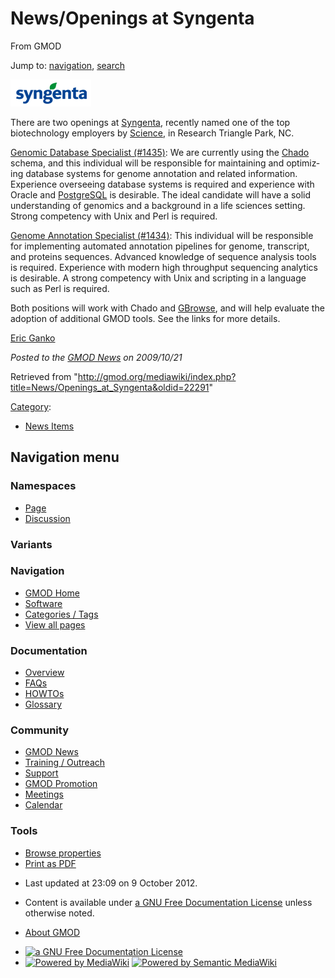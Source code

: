 <div id="mw-page-base" class="noprint">

</div>

<div id="mw-head-base" class="noprint">

</div>

<div id="content" class="mw-body" role="main">

<span id="top"></span>

<div id="mw-js-message" style="display:none;">

</div>



# <span dir="auto">News/Openings at Syngenta</span>

<div id="bodyContent">

<div id="siteSub">

From GMOD

</div>

<div id="contentSub">

</div>

<div id="jump-to-nav" class="mw-jump">

Jump to: [navigation](#mw-navigation), [search](#p-search)

</div>

<div id="mw-content-text" class="mw-content-ltr" lang="en" dir="ltr">

<div class="floatright">

<a href="http://www.syngentacareers.com/listing/" rel="nofollow"
title="Openings at Syngenta"><img
src="../../mediawiki/images/e/e5/SyngentaLogo.png" width="129"
height="43" alt="Openings at Syngenta" /></a>

</div>

There are two openings at
<a href="http://www.syngentacareers.com/listing/" class="external text"
rel="nofollow">Syngenta</a>, recently named one of the top biotechnology
employers by <a
href="http://sciencecareers.sciencemag.org/career_magazine/previous_issues/articles/2009_10_02/science.opms.r0900079"
class="external text" rel="nofollow">Science</a>, in Research Triangle
Park, NC.

<a
href="http://careers2.hiredesk.net/viewjobs/JobDetail.asp?Comp=Yoh&amp;sPERS_ID=&amp;TP_ID=1&amp;JB_ID=&amp;PROJ_ID=%7B2258BBC6-9CD1-4991-9F4A-3099220C760D%7D&amp;LAN=en-US&amp;BackUrl=ViewJobs/Default.asp"
class="external text" rel="nofollow">Genomic Database Specialist
(#1435)</a>: We are currently using the
<a href="../Chado" class="mw-redirect" title="Chado">Chado</a> schema,
and this individual will be responsible for maintaining and optimizing
database systems for genome annotation and related information.
Experience overseeing database systems is required and experience with
Oracle and [PostgreSQL](../PostgreSQL "PostgreSQL") is desirable. The
ideal candidate will have a solid understanding of genomics and a
background in a life sciences setting. Strong competency with Unix and
Perl is required.

<a
href="http://careers2.hiredesk.net/viewjobs/JobDetail.asp?Comp=Yoh&amp;sPERS_ID=&amp;TP_ID=1&amp;JB_ID=&amp;PROJ_ID=%7BD9207D76-4EFC-49B7-B4A5-E0F2988E9DF5%7D&amp;LAN=en-US&amp;BackUrl=ViewJobs/Default.asp"
class="external text" rel="nofollow">Genome Annotation Specialist
(#1434)</a>: This individual will be responsible for implementing
automated annotation pipelines for genome, transcript, and proteins
sequences. Advanced knowledge of sequence analysis tools is required.
Experience with modern high throughput sequencing analytics is
desirable. A strong competency with Unix and scripting in a language
such as Perl is required.

Both positions will work with Chado and
[GBrowse](../GBrowse.1 "GBrowse"), and will help evaluate the adoption
of additional GMOD tools. See the links for more details.

[Eric Ganko](../User:Eric.ganko "User:Eric.ganko")

  

<div class="newsfooter">

*Posted to the [GMOD News](../GMOD_News "GMOD News") on 2009/10/21*

</div>

</div>

<div class="printfooter">

Retrieved from
"<http://gmod.org/mediawiki/index.php?title=News/Openings_at_Syngenta&oldid=22291>"

</div>

<div id="catlinks" class="catlinks">

<div id="mw-normal-catlinks" class="mw-normal-catlinks">

[Category](../Special:Categories "Special:Categories"):

- [News Items](../Category:News_Items "Category:News Items")

</div>

</div>

<div class="visualClear">

</div>

</div>

</div>

<div id="mw-navigation">

## Navigation menu

<div id="mw-head">



<div id="left-navigation">

<div id="p-namespaces" class="vectorTabs" role="navigation"
aria-labelledby="p-namespaces-label">

### Namespaces

- <span id="ca-nstab-main"><a href="Openings_at_Syngenta" accesskey="c"
  title="View the content page [c]">Page</a></span>
- <span id="ca-talk"><a
  href="http://gmod.org/mediawiki/index.php?title=Talk:News/Openings_at_Syngenta&amp;action=edit&amp;redlink=1"
  accesskey="t"
  title="Discussion about the content page [t]">Discussion</a></span>

</div>

<div id="p-variants" class="vectorMenu emptyPortlet" role="navigation"
aria-labelledby="p-variants-label">

### 

### Variants[](#)

<div class="menu">

</div>

</div>

</div>

<div id="right-navigation">





</div>



</div>

</div>

</div>

<div id="mw-panel">

<div id="p-logo" role="banner">

<a href="../Main_Page"
style="background-image: url(../../images/GMOD-cogs.png);"
title="Visit the main page"></a>

</div>

<div id="p-Navigation" class="portal" role="navigation"
aria-labelledby="p-Navigation-label">

### Navigation

<div class="body">

- <span id="n-GMOD-Home">[GMOD Home](../Main_Page)</span>
- <span id="n-Software">[Software](../GMOD_Components)</span>
- <span id="n-Categories-.2F-Tags">[Categories /
  Tags](../Categories)</span>
- <span id="n-View-all-pages">[View all
  pages](../Special:AllPages)</span>

</div>

</div>

<div id="p-Documentation" class="portal" role="navigation"
aria-labelledby="p-Documentation-label">

### Documentation

<div class="body">

- <span id="n-Overview">[Overview](../Overview)</span>
- <span id="n-FAQs">[FAQs](../Category:FAQ)</span>
- <span id="n-HOWTOs">[HOWTOs](../Category:HOWTO)</span>
- <span id="n-Glossary">[Glossary](../Glossary)</span>

</div>

</div>

<div id="p-Community" class="portal" role="navigation"
aria-labelledby="p-Community-label">

### Community

<div class="body">

- <span id="n-GMOD-News">[GMOD News](../GMOD_News)</span>
- <span id="n-Training-.2F-Outreach">[Training /
  Outreach](../Training_and_Outreach)</span>
- <span id="n-Support">[Support](../Support)</span>
- <span id="n-GMOD-Promotion">[GMOD Promotion](../GMOD_Promotion)</span>
- <span id="n-Meetings">[Meetings](../Meetings)</span>
- <span id="n-Calendar">[Calendar](../Calendar)</span>

</div>

</div>

<div id="p-tb" class="portal" role="navigation"
aria-labelledby="p-tb-label">

### Tools

<div class="body">


- <span id="t-smwbrowselink"><a href="../Special:Browse/News-2FOpenings_at_Syngenta"
  rel="smw-browse">Browse properties</a></span>
- <span id="t-pdf">[Print as
  PDF](http://gmod.org/mediawiki/index.php?title=Special:PdfPrint&page=News/Openings_at_Syngenta)</span>

</div>

</div>

</div>

</div>

<div id="footer" role="contentinfo">

- <span id="footer-info-lastmod">Last updated at 23:09 on 9 October
  2012.</span>
<!-- - <span id="footer-info-viewcount">6,808 page views.</span> -->
- <span id="footer-info-copyright">Content is available under
  <a href="http://www.gnu.org/licenses/fdl-1.3.html" class="external"
  rel="nofollow">a GNU Free Documentation License</a> unless otherwise
  noted.</span>

<!-- -->

- <span id="footer-places-about">[About
  GMOD](../GMOD:About "GMOD:About")</span>

<!-- -->

- <span id="footer-copyrightico">[<img src="http://www.gnu.org/graphics/gfdl-logo-small.png" width="88"
  height="31" alt="a GNU Free Documentation License" />](http://www.gnu.org/licenses/fdl-1.3.html)</span>
- <span id="footer-poweredbyico">[<img
  src="../../mediawiki/skins/common/images/poweredby_mediawiki_88x31.png"
  width="88" height="31" alt="Powered by MediaWiki" />](http://www.mediawiki.org/)
  [<img
  src="../../mediawiki/extensions/SemanticMediaWiki/resources/images/smw_button.png"
  width="88" height="31" alt="Powered by Semantic MediaWiki" />](https://www.semantic-mediawiki.org/wiki/Semantic_MediaWiki)</span>

<div style="clear:both">

</div>

</div>
